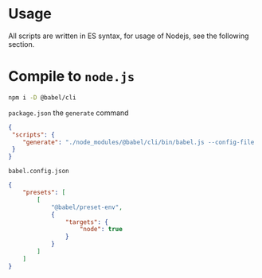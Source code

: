 # Usage
All scripts are written in ES syntax, for usage of Nodejs, see the following section.

# Compile to `node.js`
```bash
npm i -D @babel/cli
```
`package.json` the `generate` command
```json
{
 "scripts": {
    "generate": "./node_modules/@babel/cli/bin/babel.js --config-file ./babel.config-es2node.json  --out-dir lib src"
 }
}
```

`babel.config.json`
```json
{
    "presets": [
        [
            "@babel/preset-env",
            {
                "targets": {
                    "node": true
                }
            }
        ]
    ]
}
```